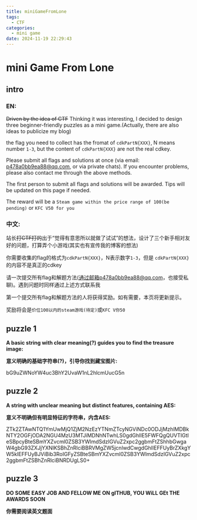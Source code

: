 ```yaml
---
title: miniGameFromLone
tags:
  - CTF
categories:
  - mini game
date: 2024-11-19 22:29:43
---
```


# mini Game From Lone
## intro
### EN:

~~Driven by the idea of CTF~~ Thinking it was interesting, I decided to design three beginner-friendly puzzles as a mini game.(Actually, there are also ideas to publicize my blog)

the flag you need to collect has the fromat of `cdkPartN{XXX}`, N means number `1-3`, but the content of `cdkPartN{XXX}` are not the real cdkey.

Please submit all flags and solutions at once (via email: p478a0bb9ea88@qq.com, or via private chats). If you encounter problems, please also contact me through the above methods.

The first person to submit all flags and solutions will be awarded. Tips will be updated on this page if needed.

The reward will be a `Steam game within the price range of 100(be pending)` or `KFC V50 for you`

### 中文:

站长~~打CTF打的~~出于“觉得有意思所以就做了试试”的想法，设计了三个新手相对友好的问题，打算弄个小游戏(其实也有宣传我的博客的想法)

你需要收集的flag的格式为`cdkPartN{XXX}`，N表示数字`1-3`，但是 `cdkPartN{XXX}` 的内容不是真正的cdkey

请一次提交所有flag和解题方法(通过邮箱p478a0bb9ea88@qq.com，也接受私聊)。遇到问题时同样通过上述方式联系我

第一个提交所有flag和解题方法的人将获得奖励。如有需要，本页将更新提示。

奖励将会是`价位100以内的steam游戏(待定)`或`KFC V你50`

## puzzle 1

**A basic string with clear meaning(?) guides you to find the treasure image:**

**意义明确的基础字符串(?)，引导你找到藏宝图片:**

bG9uZWNoYW4uc3BhY2UvaW1nL2hlcmUucG5n

## puzzle 2

**A string with unclear meaning but distinct features, containing AES:**

**意义不明确但有明显特征的字符串，内含AES:**

ZTk2ZTAwNTQ1YmUwMjQ1ZjM2NzEzYTNmZTcyNGViNDc0ODJjMzhlMDBkNTY2OGFjODA2NGU4MzU3MTJiMDNhNTwhLS0gdGhlIE5FWFQgQUVTIGtleSBpcyBteSBmYXZvcml0ZSB3YWlmdSdzIGVuZ2xpc2ggbmFtZShhbGwgaW4gbG93ZXJjYXNlKSBhZnRlciBBRVMgZW5jcnlwdCwgdGhlIEFFUyBrZXkgYW5kIEFFUyBJViBib3RoIGFyZSBteSBmYXZvcml0ZSB3YWlmdSdzIGVuZ2xpc2ggbmFtZSBhZnRlciBNRDUgLS0+

## puzzle 3

**DO SOME EASY JOB AND FELLOW ME ON gITHUB, YOU WiLL GEt THE AWARDS SOON**

**你需要阅读英文题面**

